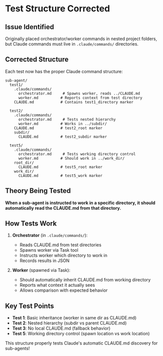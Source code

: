 # Test Structure Corrected

## Issue Identified
Originally placed orchestrator/worker commands in nested project folders, but Claude commands must live in `.claude/commands/` directories.

## Corrected Structure

Each test now has the proper Claude command structure:

```
sub-agent/
  test1/
    .claude/commands/
      orchestrator.md     # Spawns worker, reads ../CLAUDE.md
      worker.md          # Reports context from test directory
    CLAUDE.md            # Contains test1_directory marker
    
  test2/
    .claude/commands/
      orchestrator.md     # Tests nested hierarchy
      worker.md          # Works in ../subdir/
    CLAUDE.md            # test2_root marker
    subdir/
      CLAUDE.md          # test2_subdir marker
      
  test5/
    .claude/commands/
      orchestrator.md     # Tests working directory control
      worker.md          # Should work in ../work_dir/
    root_dir/
      CLAUDE.md          # test5_root marker  
    work_dir/
      CLAUDE.md          # test5_work marker
```

## Theory Being Tested

**When a sub-agent is instructed to work in a specific directory, it should automatically read the CLAUDE.md from that directory.**

## How Tests Work

1. **Orchestrator** (in `.claude/commands/`):
   - Reads CLAUDE.md from test directories 
   - Spawns worker via Task tool
   - Instructs worker which directory to work in
   - Records results in JSON

2. **Worker** (spawned via Task):
   - Should automatically inherit CLAUDE.md from working directory
   - Reports what context it actually sees
   - Allows comparison with expected behavior

## Key Test Points

- **Test 1**: Basic inheritance (worker in same dir as CLAUDE.md)
- **Test 2**: Nested hierarchy (subdir vs parent CLAUDE.md)  
- **Test 3**: No local CLAUDE.md (fallback behavior)
- **Test 5**: Working directory control (spawn location vs work location)

This structure properly tests Claude's automatic CLAUDE.md discovery for sub-agents!